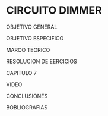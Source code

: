 # CIRCUITO DIMMER
OBJETIVO GENERAL 

OBJETIVO ESPECIFICO


MARCO TEORICO



RESOLUCION DE EERCICIOS 

CAPITULO 7



VIDEO

CONCLUSIONES 



BOBLIOGRAFIAS 


